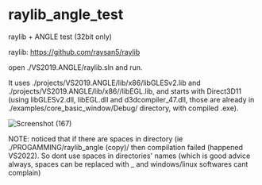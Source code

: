 # raylib_angle_test
raylib + ANGLE test (32bit only)

raylib: https://github.com/raysan5/raylib


open ./VS2019.ANGLE/raylib.sln and run. 

It uses ./projects/VS2019.ANGLE/lib/x86/libGLESv2.lib  and ./projects/VS2019.ANGLE/lib/x86//libEGL.lib, and starts with Direct3D11 (using libGLESv2.dll, libEGL.dll and d3dcompiler_47.dll, those are already in ./examples/core_basic_window/Debug/ directory, with compiled .exe).

![Screenshot (167)](https://user-images.githubusercontent.com/2569545/155713998-0d388a04-69a9-43e6-95cd-0316a5a0604a.png)


NOTE: noticed that if there are spaces in directory (ie   ./PROGAMMING/raylib_angle (copy)/   then compilation failed (happened VS2022). So dont use spaces in directories' names (which is good advice always, spaces can be replaced with _ and windows/linux softwares cant complain)
